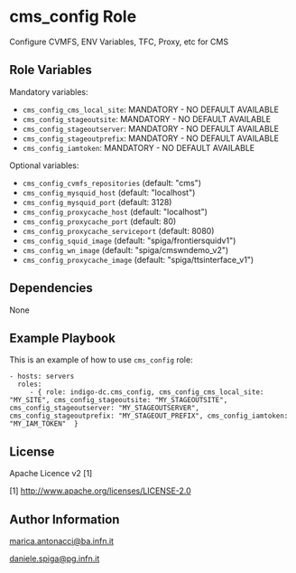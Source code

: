 cms_config Role
=========

Configure CVMFS,  ENV Variables,  TFC, Proxy, etc for CMS


Role Variables
--------------

Mandatory variables:

- `cms_config_cms_local_site`: MANDATORY - NO DEFAULT AVAILABLE
- `cms_config_stageoutsite`: MANDATORY - NO DEFAULT AVAILABLE
- `cms_config_stageoutserver`: MANDATORY - NO DEFAULT AVAILABLE 
- `cms_config_stageoutprefix`: MANDATORY - NO DEFAULT AVAILABLE
- `cms_config_iamtoken`: MANDATORY - NO DEFAULT AVAILABLE

Optional variables:
- `cms_config_cvmfs_repositories` (default: "cms")
- `cms_config_mysquid_host` (default: "localhost")
- `cms_config_mysquid_port` (default: 3128)
- `cms_config_proxycache_host` (default: "localhost")
- `cms_config_proxycache_port` (default: 80)
- `cms_config_proxycache_serviceport` (default: 8080)
- `cms_config_squid_image` (default: "spiga/frontiersquidv1")
- `cms_config_wn_image` (default: "spiga/cmswndemo_v2")
- `cms_config_proxycache_image` (default: "spiga/ttsinterface_v1")


Dependencies
------------

None

Example Playbook
----------------

This is an example of how to use `cms_config` role:

    - hosts: servers
      roles:
         - { role: indigo-dc.cms_config, cms_config_cms_local_site: "MY_SITE", cms_config_stageoutsite: "MY_STAGEOUTSITE", cms_config_stageoutserver: "MY_STAGEOUTSERVER", cms_config_stageoutprefix: "MY_STAGEOUT_PREFIX", cms_config_iamtoken: "MY_IAM_TOKEN"  }

License
-------

Apache Licence v2 [1]

[1] http://www.apache.org/licenses/LICENSE-2.0


Author Information
------------------

marica.antonacci@ba.infn.it

daniele.spiga@pg.infn.it
